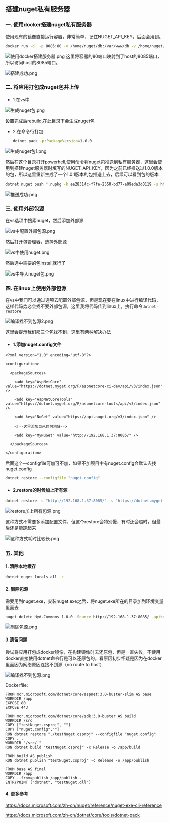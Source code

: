 ## 搭建nuget私有服务器

### 一. 使用docker搭建nuget私有服务器

使用现有的镜像直接运行容器，非常简单，记住NUGET_API_KEY，后面会用到。

```bash
docker run -d  -p 8085:80 -v /home/nuget/db:/var/www/db -v /home/nuget/packages:/var/www/packagefiles -e NUGET_API_KEY=ee28314c-f7fe-2550-bd77-e09eda3d0119  sunside/simple-nuget-server
```


![使用docker搭建服务器.png](https://wx1.sinaimg.cn/large/0072fULUgy1g8w8gce3lsj312r01o747.jpg)      这里将容器的80端口映射到了host的8085端口，所以访问host的8085端口。

![搭建成功.png](https://wx1.sinaimg.cn/large/0072fULUgy1g8w8i327lej30x2088wet.jpg)

### 二. 将应用打包成nuget包并上传

* 1.在vs中

![生成nuget包.png](https://wx1.sinaimg.cn/large/0072fULUgy1g8w8ptet30j31040fimxq.jpg)



设置完成后rebuild,在此目录下会生成nuget包

* 2.在命令行打包

  ```bash
  dotnet pack -p:PackageVersion=1.0.0
  ```

![生成nuget包1.png](https://wx1.sinaimg.cn/large/0072fULUgy1g8w8qj3b96j30ol06uaa5.jpg)

然后在这个目录打开powerhell,使用命令将nuget包推送到私有服务器，这里会使用到搭建nuget服务器时填写的NUGET_API_KEY，因为之前已经推送过1.0.0版本的包，所以这里重新生成了一个1.0.1版本的包推送上去，后续可以看到包的版本


```bash
dotnet nuget push *.nupkg -k ee28314c-f7fe-2550-bd77-e09eda3d0119 -s http://192.168.1.36:8085
```

![推送成功.png](https://wx1.sinaimg.cn/large/0072fULUgy1g8w8zqaz8xj30r30b70sr.jpg)

### 三. 使用外部包源

在vs选项中搜索nuget，然后添加外部源

![vs中配置外部包源.png](https://wx1.sinaimg.cn/large/0072fULUgy1g8w93i2kjjj30l20dqjru.jpg)

 然后打开包管理器，选择外部源

![vs中使用nuget.png](https://wx1.sinaimg.cn/large/0072fULUgy1g8w9aby5j7j312f0iqgn6.jpg)

然后选中需要的包install就行了

![vs中导入nuget包.png](https://wx1.sinaimg.cn/large/0072fULUgy1g8w9chn0yxj30yv0dedgr.jpg)





### 四. 在linux上使用外部包源

在vs中我们可以通过选项去配置外部包源，但是现在要在linux中进行编译代码，这样代码势必会找不要外部包源，这里我将代码传到linux上，执行命令`dotnet-restore`

![编译找不到包源2.png](https://wx1.sinaimg.cn/large/0072fULUgy1g8w9hleaudj312z031wej.jpg)

这里会提示我们那三个包找不到，这里有两种解决办法

* #### 1.添加nuget.config文件

```
<?xml version="1.0" encoding="utf-8"?>

<configuration>

  <packageSources>

    <add key="AspNetCore" value="https://dotnet.myget.org/F/aspnetcore-ci-dev/api/v3/index.json" />

    <add key="AspNetCoreTools" value="https://dotnet.myget.org/F/aspnetcore-tools/api/v3/index.json" />

    <add key="NuGet" value="https://api.nuget.org/v3/index.json" />

    <!--这里添加自己的包地址-->

    <add key="MyNuGet" value="http://192.168.1.37:8085/" />

  </packageSources>

</configuration>
```

后面这个--configfile可加可不加，如果不加项目中有nuget.config会默认去找nuget.config

```bash
dotnet restore --configfile "nuget.config"
```

* #### 2.restore的时候加上所有源

```bash
dotnet restore -s "http://192.168.1.37:8085/" -s "https://dotnet.myget.org/F/aspnetcore-ci-dev/api/v3/index.json" -s "https://dotnet.myget.org/F/aspnetcore-tools/api/v3/index.json" -s "https://api.nuget.org/v3/index.json"
```

![restore加上所有包源.png](https://wx1.sinaimg.cn/large/0072fULUgy1g8w9wpdvouj312t079aau.jpg)

这种方式不需要多添加配置文件，但这个restore会特别慢，有时还会超时，但最后还是能跑起来

![这种方式耗时比较长.png](https://wx1.sinaimg.cn/large/0072fULUgy1g8w9vrq5akj312t088mxt.jpg)



### 五.  其他

#### 1. 清除本地缓存

```bash
dotnet nuget locals all -c
```

#### 2. 删除包源

需要用到nuget.exe，安装nuget.exe之后，将nuget.exe所在的目录加到环境变量里面去

```bash
nuget delete Hyd.Commons 1.0.0 -Source http://192.168.1.37:8085/ -apikey ee28314c-f7fe-2550-bd77-e09eda3d0119
```

![删除包源.png](https://wx1.sinaimg.cn/large/0072fULUgy1g8wdu6ee0wj30qv0470sp.jpg)



#### 3.遗留问题

尝试将应用打包成docker镜像，在构建镜像时去还原包，但是一直失败，不使用docker直接使用dotnet命令行是可以还原包的。看原因初步怀疑是因为在docker里面因为网络原因连接不到源（no route to host）

![编译找不到包源.png](https://wx1.sinaimg.cn/large/0072fULUgy1g8wdyg5g44j30y70i4di1.jpg)

Dockerfile:

```
FROM mcr.microsoft.com/dotnet/core/aspnet:3.0-buster-slim AS base
WORKDIR /app
EXPOSE 80
EXPOSE 443

FROM mcr.microsoft.com/dotnet/core/sdk:3.0-buster AS build
WORKDIR /src
COPY ["testNuget.csproj", ""]
COPY ["nuget.config",""]
RUN dotnet restore "./testNuget.csproj" --configfile "nuget.config"
COPY . .
WORKDIR "/src/."
RUN dotnet build "testNuget.csproj" -c Release -o /app/build

FROM build AS publish
RUN dotnet publish "testNuget.csproj" -c Release -o /app/publish

FROM base AS final
WORKDIR /app
COPY --from=publish /app/publish .
ENTRYPOINT ["dotnet", "testNuget.dll"]
```

#### 4. 更多参考

https://docs.microsoft.com/zh-cn/nuget/reference/nuget-exe-cli-reference

https://docs.microsoft.com/zh-cn/dotnet/core/tools/dotnet-pack